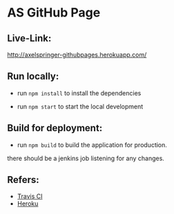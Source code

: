 AS GitHub Page
============

Live-Link:
------
http://axelspringer-githubpages.herokuapp.com/

Run locally:
------
- run `npm install` to install the dependencies

- run `npm start` to start the local development


Build for deployment:
-------
- run `npm build` to build the application for production. 

there should be a jenkins job listening for any changes.


Refers:
-------
- [Travis CI](https://travis-ci.org/as-ideas/axelspringer-githubpages)
- [Heroku](http://axelspringer-githubpages.herokuapp.com/)
